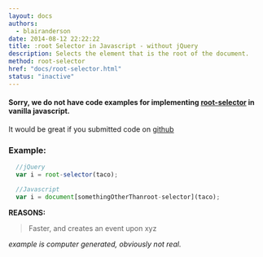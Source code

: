 ```yaml
---
layout: docs
authors:
  - blairanderson
date: 2014-08-12 22:22:22
title: :root Selector in Javascript - without jQuery
description: Selects the element that is the root of the document.
method: root-selector
href: "docs/root-selector.html"
status: "inactive"
---
```


#### Sorry, we do not have code examples for implementing [root-selector](http://api.jquery.com/root-selector/) in vanilla javascript.

It would be great if you submitted code on [github](https://github.com/blairanderson/without-jquery/blob/master/docs/root-selector.md)

### Example:

```javascript
  //jQuery
  var i = root-selector(taco);

  //Javascript
  var i = document[somethingOtherThanroot-selector](taco);

```

**REASONS:**
> Faster, and creates an event upon xyz

*example is computer generated, obviously not real.*
